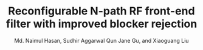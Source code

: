 ---
type: conference
title: Reconfigurable N-path RF front-end filter with improved blocker rejection
author: Md. Naimul Hasan, Sudhir Aggarwal Qun Jane Gu, and Xiaoguang Liu
journal:
volume:
number:
year: 2014
month: Aug.
doi: 10.1109/MWSCAS.2014.6908354
pages:
publisher:
booktitle: IEEE International Midwest Symposium on Circuits and Systems (MWSCAS)
note:
sort_key: 201408
---